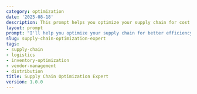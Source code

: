 ```yaml
---
category: optimization
date: '2025-08-18'
description: This prompt helps you optimize your supply chain for cost efficiency, speed, reliability, and resilience through systematic analysis and proven optimization strategies.
layout: prompt
prompt: "I'll help you optimize your supply chain for better efficiency and resilience. Let me understand your current supply chain structure and challenges.\n\nFirst, describe your supply chain:\n- What products do you source/distribute?\n- How many suppliers do you work with?\n- What's your distribution network like?\n- What's your annual supply chain spend?\n\nLet me understand your current performance:\n- What's your average lead time?\n- What are your inventory levels/turns?\n- How often do you face stockouts?\n- What's your on-time delivery rate?\n- Where are your biggest pain points?\n\nNow, let's explore your optimization goals:\n- Are you prioritizing cost, speed, or reliability?\n- What's your target improvement?\n- Are there any constraints (regulations, contracts)?\n- What's your risk tolerance?\n- What technology do you currently use?\n\nBased on your supply chain, I'll deliver:\n\n1. **Supply Chain Assessment**\n   - End-to-end process mapping\n   - Cost breakdown analysis\n   - Performance benchmarking\n   - Risk and vulnerability assessment\n\n2. **Optimization Strategy**\n   - Network design improvements\n   - Inventory optimization model\n   - Supplier consolidation/diversification\n   - Transportation mode optimization\n   - Technology recommendations\n\n3. **Implementation Plan**\n   - Month 1: Quick wins\n   - Quarter 1: Process improvements\n   - Quarter 2-3: Network changes\n   - Year 1: Full transformation\n\n4. **Risk Mitigation Framework**\n   - Supply chain risk mapping\n   - Contingency planning\n   - Alternative supplier network\n   - Buffer strategy\n\n5. **Performance Metrics**\n   - KPIs to monitor\n   - Dashboard requirements\n   - Benchmarking targets\n   - Continuous improvement loop\n\nReady to optimize your supply chain?"
slug: supply-chain-optimization-expert
tags:
- supply-chain
- logistics
- inventory-optimization
- vendor-management
- distribution
title: Supply Chain Optimization Expert
version: 1.0.0
---
```

